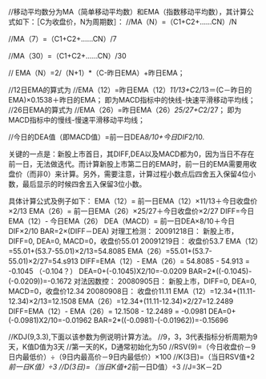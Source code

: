
//移动平均数分为MA（简单移动平均数）和EMA（指数移动平均数），其计算公式如下：［C为收盘价，N为周期数］：
//MA（N）=（C1+C2+……CN）/N


//MA（7）=（C1+C2+……CN）/7

//MA（30）=（C1+C2+……CN）/30

// EMA（N）=2/（N+1）*（C-昨日EMA）+昨日EMA；


//12日EMA的算式为
//EMA（12）=昨日EMA（12）*11/13+C*2/13＝(C－昨日的EMA)×0.1538＋昨日的EMA；   即为MACD指标中的快线-快速平滑移动平均线；
//26日EMA的算式为
//EMA（26）=昨日EMA（26）*25/27+C*2/27；   即为MACD指标中的慢线-慢速平滑移动平均线；

//今日的DEA值（即MACD值）=前一日DEA*8/10+今日DIF*2/10.

关键的一点是：新股上市首日，其DIFF,DEA以及MACD都为0，因为当日不存在前一日，无法做迭代。而计算新股上市第二日的EMA时，前一日的EMA需要用收盘价（而非0）来计算。另外，需要注意，计算过程小数点后四舍五入保留4位小数，最后显示的时候四舍五入保留3位小数。

具体计算公式及例子如下：
EMA（12）= 前一日EMA（12）×11/13＋今日收盘价×2/13
EMA（26）= 前一日EMA（26）×25/27＋今日收盘价×2/27
DIFF=今日EMA（12）- 今日EMA（26）
DEA（MACD）= 前一日DEA×8/10＋今日DIF×2/10
BAR=2×(DIFF－DEA)
对理工检测：
20091218日：
新股上市，DIFF=0, DEA=0, MACD=0，收盘价55.01
20091219日：
收盘价53.7
EMA（12）=55.01+(53.7-55.01)×2/13=54.8085
EMA（26）=55.01+(53.7-55.01)×2/27=54.s913
DIFF=EMA（12）- EMA（26）= 54.8085 - 54.913 = -0.1045  （-0.104？）
DEA=0+(-0.1045)X2/10=-0.0209
BAR=2*((-0.1045)-(-0.0209))=-0.1672
对法因数控：
20080905日：
新股上市，DIFF=0, DEA=0, MACD=0，收盘价12.34
20080908日：
收盘价11.11
EMA（12）=12.34+(11.11-12.34)×2/13=12.1508
EMA（26）=12.34+(11.11-12.34)×2/27=12.2489
DIFF=EMA（12）- EMA（26）= 12.1508 - 12.2489 = -0.0981
DEA=0+(-0.0981)X2/10=-0.01962
BAR=2*((-0.0981)-(-0.01962))=-0.15696


//KDJ(9,3.3),下面以该参数为例说明计算方法。
//9，3，3代表指标分析周期为9天，K值D值为3天
//第一天的K，D通常初始化为50
//RSV(9)=（今日收盘价－9日内最低价）÷（9日内最高价－9日内最低价）×100
//K(3日)=（当日RSV值+2*前一日K值）÷3
//D(3日)=（当日K值+2*前一日D值）÷3
//J=3K－2D
